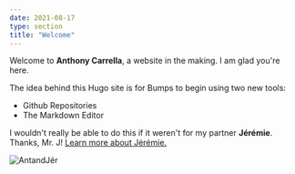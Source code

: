 ```yaml
---
date: 2021-08-17
type: section
title: "Welcome"
---
```


Welcome to **Anthony Carrella**, a website in the making. I am glad you're here. 

The idea behind this Hugo site is for Bumps to begin using two new tools:
- Github Repositories
- The Markdown Editor 

I wouldn't really be able to do this if it weren't for my partner **Jérémie**. Thanks, Mr. J! 
[Learn more about Jérémie.](https://github.com/jlumbroso)

![AntandJér](https://user-images.githubusercontent.com/81105467/129746679-14771945-86d3-4596-a350-010f8235b28a.jpg)
